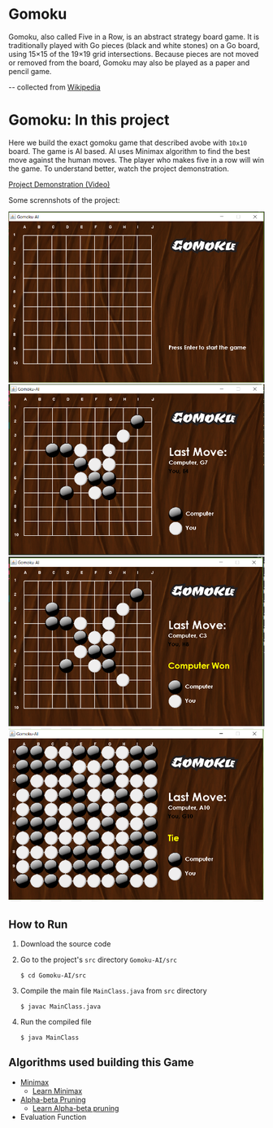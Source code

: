 # Gomoku
Gomoku, also called Five in a Row, is an abstract strategy board game. 
It is traditionally played with Go pieces (black and white stones) on a Go board, using 15×15 of the 19×19 grid intersections.
Because pieces are not moved or removed from the board, Gomoku may also be played as a paper and pencil game. 

 -- collected from  [Wikipedia](https://en.wikipedia.org/wiki/Gomoku)
 
 # Gomoku: In this project
 Here we build the exact gomoku game that described avobe with `10x10` board. The game is AI based. AI uses Minimax algorithm to find the best move against the human moves. The player who makes five in a row will win the game. To understand better, watch the project demonstration.
 
 
 [Project Demonstration (Video)](https://drive.google.com/open?id=1B_kmhzqczRzS5gTU04k4T7Fdp3Ek5gn-)
 
 Some scrennshots of the project:
 
 ![](https://github.com/Chinmoy007/Gomoku-AI/blob/master/Assests/Github/gm1.PNG)
 ![](https://github.com/Chinmoy007/Gomoku-AI/blob/master/Assests/Github/gm2.PNG)
 ![](https://github.com/Chinmoy007/Gomoku-AI/blob/master/Assests/Github/gm3.PNG)
 ![](https://github.com/Chinmoy007/Gomoku-AI/blob/master/Assests/Github/gm4.PNG)
 
 
 ## How to Run
 1. Download the source code
 2. Go to the project's `src` directory `Gomoku-AI/src`
 
    ```
    $ cd Gomoku-AI/src
    ```
 3. Compile the main file `MainClass.java` from `src` directory
 
    ```
    $ javac MainClass.java
    ```
 4. Run the compiled file
    ```
    $ java MainClass
    ```
 ## Algorithms used building this Game
  - [Minimax](https://en.wikipedia.org/wiki/Minimax)
    - [Learn Minimax](https://www.geeksforgeeks.org/minimax-algorithm-in-game-theory-set-1-introduction/)
  - [Alpha-beta Pruning](https://en.wikipedia.org/wiki/Alpha%E2%80%93beta_pruning)
    - [Learn Alpha-beta pruning](https://www.geeksforgeeks.org/minimax-algorithm-in-game-theory-set-4-alpha-beta-pruning/)
  - Evaluation Function
  
  
   
  
  
  
  
 
